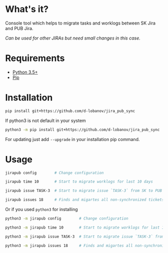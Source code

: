 # What's it?
Console tool which helps to migrate tasks and worklogs between SK Jira and PUB Jira.

*Can be used for other JIRAs but need small changes in this case.*

# Requirements
* [Python 3.5+](https://www.python.org/downloads/)
* [Pip](https://pip.pypa.io/en/stable/installing/#installation)

# Installation
```sh
pip install git+https://github.com/d-lobanov/jira_pub_sync
```
If python3 is not default in your system
```sh
python3 -m pip install git+https://github.com/d-lobanov/jira_pub_sync
```

For updating just add `--upgrade` in your installation pip command.

# Usage
```sh
jirapub config        # Change configuration

jirapub time 10       # Start to migrate worklogs for last 10 days

jirapub issue TASK-3  # Start to migrate issue `TASK-3` from SK to PUB

jirapub issues 18     # Finds and migartes all non-synchronized tickets for last 18 days
```

Or if you used `python3` for installing
```sh
python3 -m jirapub config        # Change configuration

python3 -m jirapub time 10       # Start to migrate worklogs for last 10 days

python3 -m jirapub issue TASK-3  # Start to migrate issue `TASK-3` from SK to PUB

python3 -m jirapub issues 18     # Finds and migartes all non-synchronized tickets for last 18 days
```
